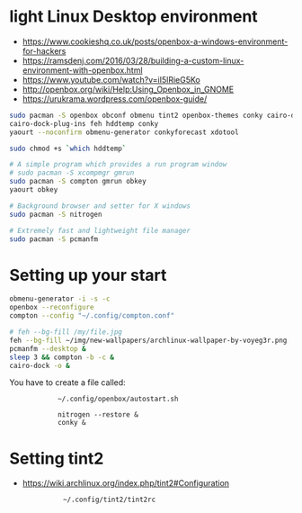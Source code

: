 # light Linux Desktop environment
+ https://www.cookieshq.co.uk/posts/openbox-a-windows-environment-for-hackers
+ https://ramsdenj.com/2016/03/28/building-a-custom-linux-environment-with-openbox.html
+ https://www.youtube.com/watch?v=iI5lRieG5Ko
+ http://openbox.org/wiki/Help:Using_Openbox_in_GNOME
+ https://urukrama.wordpress.com/openbox-guide/

``` sh
sudo pacman -S openbox obconf obmenu tint2 openbox-themes conky cairo-dock
cairo-dock-plug-ins feh hddtemp conky
yaourt --noconfirm obmenu-generator conkyforecast xdotool

sudo chmod +s `which hddtemp`

# A simple program which provides a run program window
# sudo pacman -S xcompmgr gmrun
sudo pacman -S compton gmrun obkey
yaourt obkey
```

``` sh
# Background browser and setter for X windows
sudo pacman -S nitrogen

# Extremely fast and lightweight file manager
sudo pacman -S pcmanfm
```
# Setting up your start
``` sh
obmenu-generator -i -s -c
openbox --reconfigure
compton --config "~/.config/compton.conf"

# feh --bg-fill /my/file.jpg
feh --bg-fill ~/img/new-wallpapers/archlinux-wallpaper-by-voyeg3r.png
pcmanfm --desktop &
sleep 3 && compton -b -c &
cairo-dock -o &
```
You have to create a file called:

				~/.config/openbox/autostart.sh

				nitrogen --restore &
				conky &

# Setting tint2
+ https://wiki.archlinux.org/index.php/tint2#Configuration

				~/.config/tint2/tint2rc


